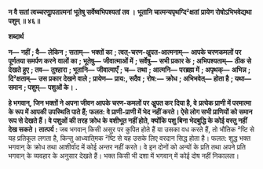 **न वै सतां त्वच्चरणाॢपतात्मनां** **भूतेषु सर्वेष्वभिपश्यतां तव ।** **भूतानि चात्मन्यपृथग्दि²क्षतां** **प्रायेण रोषोऽभिभवेद्यथा पशुम् ॥ ४६॥** 

**शब्दार्थ** 

**न—** **नहीं** **; वै—** **लेकिन** **; सताम्—** **भक्तों का** **; त्वत्-चरण-अॢपत-आत्मनाम्—** **आपके चरणकमलों पर पूर्णतया समर्पण करने** **वालों का** **; भूतेषु—** **जीवात्माओं में** **; सर्वेषु—** **सभी प्रकार के** **; अभिपश्यताम्—** **ठीक से देखते हुए** **; तव—** **तुश्हारा** **; भूतानि—** **जीवात्माएँ** **; च—** **तथा** **; आत्मनि—** **परब्रह्म में** **; अपृथक्—** **अभिन्न** **; दि²क्षताम्—** **उस प्रकार देखने वाले** **; प्रायेण—** **प्राय:, सदैव** **;** **रोष:—** **क्रोध** **; अभिभवेत्—** **होता है** **; यथा—** **समान** **; पशुम्—** **पशुओं के।** **.** 

**हे भगवान्, जिन भक्तों ने अपना जीवन आपके चरण-कमलों पर अॢपत कर दिया है, वे** **प्रत्येक प्राणी में परमात्मा के रूप में आपकी उपस्थिति पाते हैं; फलत: वे प्राणी-प्राणी में भेद** **नहीं करते। ऐसे लोग सभी प्राणियों को समान रूप से देखते हैं। वे पशुओं की तरह क्रोध के** **वशीभूत नहीं होते, क्योंकि पशु बिना भेदबुद्धि के कोई वस्तु नहीं देख सकते।** **तात्पर्य :** जब भगवान् किसी असुर पर कुपित होते हैं या उसका वध करते हैं, तो भौतिक ²ष्टि से यह प्रतिकूल लगता है, किन्तु आध्याति्मक ²ष्टि से यह उसके लिए वरदान सिद्ध होता है। फलत: शुद्ध भक्त भगवान् के क्रोध तथा आशीर्वाद में कोई अन्तर नहीं करते। वे इन दोनों को अन्यों के प्रति तथा अपने प्रति भगवान् के व्यवहार के अनुसार देखते हैं। भक्त किसी भी दशा में भगवान् में कोई दोष नहीं निकालता।  